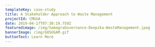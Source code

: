 ```yaml
---
templateKey: case-study
title: A Stakeholder Approach to Waste Management
projectId: CMGGA
date: 2019-04-17T07:30:19.759Z
featuredimage: /img/SamagraGovernance-Deepika-WasteManagement.jpeg
bannerImage: /img/GOSUGAM.gif
buttonText: Learn More
---
```


